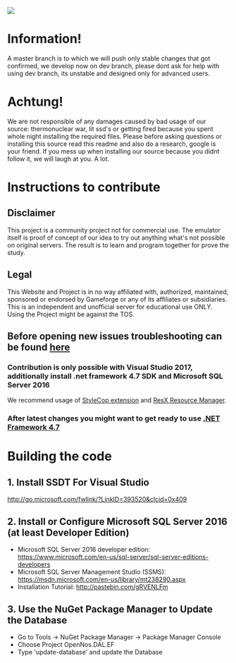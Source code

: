 [<img src="https://discordapp.com/api/guilds/210791003735457793/widget.png?style=shield">](https://discord.gg/qdPMDv5)

# Information! #
A master branch is to which we will push only stable changes that got confirmed, we develop now on dev branch, please dont ask for help with using dev branch, its unstable and designed only for advanced users.

# Achtung! #
We are not responsible of any damages caused by bad usage of our source: thermonuclear war, lit ssd's or getting fired because you spent whole night installing the required files. Please before asking questions or installing this source read this readme and also do a research, google is your friend. If you mess up when installing our source because you didnt follow it, we will laugh at you. A lot.

# Instructions to contribute #

## Disclaimer ##
This project is a community project not for commercial use. The emulator itself is proof of concept of our idea to try out anything what's not possible on original servers. The result is to learn and program together for prove the study. 

## Legal ##
This Website and Project is in no way affiliated with, authorized, maintained, sponsored or endorsed by Gameforge or any of its affiliates or subsidiaries. This is an independent and unofficial server for educational use ONLY. Using the Project might be against the TOS.

## Before opening new issues troubleshooting can be found [here](TROUBLESHOOTING.md) ##
### Contribution is only possible with Visual Studio 2017, additionally install .net framework 4.7 SDK and Microsoft SQL Server 2016 ###
We recommend usage of [StyleCop extension](https://stylecop.codeplex.com/) and [ResX Resource Manager](https://resxresourcemanager.codeplex.com/).
### After latest changes you might want to get ready to use [.NET Framework 4.7](https://www.microsoft.com/en-us/download/details.aspx?id=55168) ###

# Building the code #
## 1. Install SSDT For Visual Studio ##
http://go.microsoft.com/fwlink/?LinkID=393520&clcid=0x409

## 2. Install or Configure Microsoft SQL Server 2016 (at least Developer Edition) ##
- Microsoft SQL Server 2016 developer edition: https://www.microsoft.com/en-us/sql-server/sql-server-editions-developers
- Microsoft SQL Server Management Studio (SSMS): https://msdn.microsoft.com/en-us/library/mt238290.aspx
- Installation Tutorial: http://pastebin.com/gRVENLFm

## 3. Use the NuGet Package Manager to Update the Database ##
- Go to Tools -> NuGet Package Manager -> Package Manager Console
- Choose Project OpenNos.DAL.EF
- Type 'update-database' and update the Database

